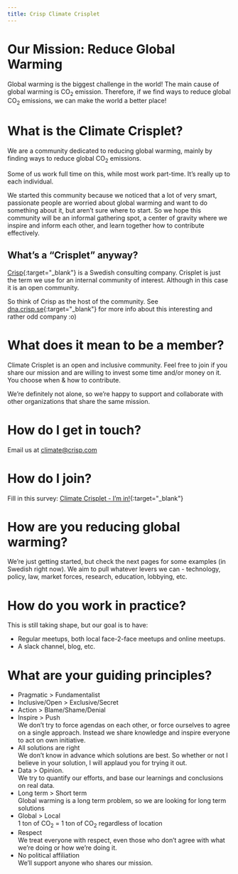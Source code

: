 ```yaml
---
title: Crisp Climate Crisplet
---
```

# Our Mission: Reduce Global Warming

Global warming is the biggest challenge in the world!
The main cause of global warming is CO<sub>2</sub> emission.
Therefore, if we find ways to reduce global CO<sub>2</sub> emissions, we can make the world a better place!

# What is the Climate Crisplet?

We are a community dedicated to reducing global warming, mainly by finding ways to reduce global CO<sub>2</sub> emissions.

Some of us work full time on this, while most work part-time. It’s really up to each individual.

We started this community because we noticed that a lot of very smart, passionate people are worried about global warming and want to do something about it, but aren’t sure where to start. So we hope this community will be an informal gathering spot, a center of gravity where we inspire and inform each other, and learn together how to contribute effectively.

## What’s a “Crisplet” anyway?

[Crisp](https://www.crisp.se){:target="_blank"} is a Swedish consulting company. Crisplet is just the term we use for an internal community of interest. Although in this case it is an open community.

So think of Crisp as the host of the community. See [dna.crisp.se](https://dna.crips.se){:target="_blank"} for more info about this interesting and rather odd company :o)

# What does it mean to be a member?

Climate Crisplet is an open and inclusive community. Feel free to join if you share our mission and are willing to invest some time and/or money on it. You choose when & how to contribute.

We’re definitely not alone, so we’re happy to support and collaborate with other organizations that share the same mission.

# How do I get in touch?

Email us at climate@crisp.com

# How do I join?

Fill in this survey: [Climate Crisplet - I’m in!](https://docs.google.com/a/crisp.se/forms/d/1lN3gbwiiN7OugUjc8I7WAXlzlMKNfPeRt-0W-2XjXJ0/edit){:target="_blank"}

# How are you reducing global warming?

We’re just getting started, but check the next pages for some examples (in Swedish right now). We aim to pull whatever levers we can - technology, policy, law, market forces, research, education, lobbying, etc.

# How do you work in practice?

This is still taking shape, but our goal is to have:
* Regular meetups, both local face-2-face meetups and online meetups.
* A slack channel, blog, etc.

# What are your guiding principles?

* Pragmatic > Fundamentalist
* Inclusive/Open > Exclusive/Secret
* Action > Blame/Shame/Denial
* Inspire > Push  
  We don’t try to force agendas on each other, or force ourselves to agree on a single approach. Instead we share knowledge and inspire everyone to act on own initiative.
* All solutions are right  
  We don’t know in advance which solutions are best. So whether or not I believe in your solution, I will applaud you for trying it out.
* Data > Opinion.  
  We try to quantify our efforts, and base our learnings and conclusions on real data.
* Long term > Short term  
  Global warming is a long term problem, so we are looking for long term solutions
* Global > Local  
  1 ton of CO<sub>2</sub> = 1 ton of CO<sub>2</sub> regardless of location
* Respect  
  We treat everyone with respect, even those who don’t agree with what we’re doing or how we’re doing it.
* No political affiliation  
  We’ll support anyone who shares our mission.

